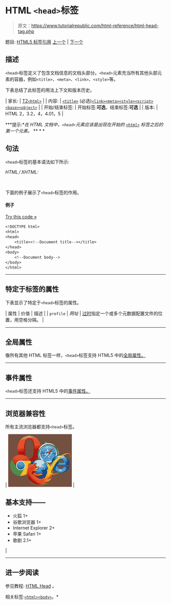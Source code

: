 # HTML `<head>`标签

> 原文：<https://www.tutorialrepublic.com/html-reference/html-head-tag.php>

题目: [HTML5 标签引用](html5-tags.php) [上一个](html-frameset-tag.php) | [下一个](html5-header-tag.php)

## 描述

`<head>`标签定义了包含文档信息的文档头部分。`<head>`元素充当所有其他头部元素的容器，例如`<title>`、`<meta>`、`<link>`、`<style>`等。

下表总结了此标签的用法上下文和版本历史。

| 家长: | [T2`<html>`](html-html-tag.php) |
| 内容: | [`<title>`](html-title-tag.php) (必选)[`<link>`](html-link-tag.php)[`<meta>`](html-meta-tag.php)[`<style>`](html-style-tag.php)[`<script>`](html-script-tag.php)[`<base>`](html-base-tag.php)[`<object>`](html-object-tag.php) |
| 开始/结束标签: | 开始标签:**可选**，结束标签:**可选** |
| 版本: | HTML 2，3.2，4，4.01，5 |

 ***提示:**在 HTML 文档中，`<head>`元素应该是出现在开始的 [`<html>`](html-html-tag.php) 标签之后的第一个元素。*  ** * *

## 句法

`<head>`标签的基本语法如下所示:

*HTML / XHTML:*
<head>
    <title><!--Document title--></title>
</head>

下面的例子展示了`<head>`标签的作用。

#### 例子

[Try this code »](../codelab.php?topic=html&file=head-tag "Try this code using online Editor")

```
<!DOCTYPE html>
<html>
<head>
    <title><!--Document title--></title>
</head>
<body>
    <!--Document body-->
</body>
</html>
```

* * *

## 特定于标签的属性

下表显示了特定于`<head>`标签的属性。

| 属性 | 价值 | 描述 |
| `profile` | *网址* | [过时](../definitions.php#obsolete)指定一个或多个元数据配置文件的位置，用空格分隔。 |

* * *

## 全局属性

像所有其他 HTML 标签一样，`<head>`标签支持 HTML5 中的[全局属性。](html5-global-attributes.php)

* * *

## 事件属性

`<head>`标签还支持 HTML5 中的[事件属性。](html5-event-attributes.php)

* * *

## 浏览器兼容性

所有主流浏览器都支持`<head>`标签。

| ![Browsers Icon](img/e9331123c77668c1832e541c2fca1002.png) | 

## 基本支持——

*   火狐 1+
*   谷歌浏览器 1+
*   Internet Explorer 2+
*   苹果 Safari 1+
*   歌剧 2.1+

 |

* * *

## 进一步阅读

参见教程: [HTML Head](../html-tutorial/html-head.php) 。

相关标签:[`<html>`](html-html-tag.php)[`<body>`](html-body-tag.php)。*
